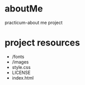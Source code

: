 # aboutMe
practicum-about me project 

# project resources 
- /fonts
- /images
- style.css
- LICENSE
- index.html 
